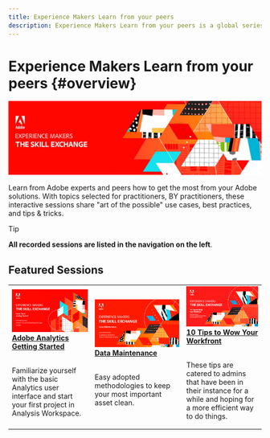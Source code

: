 ```yaml
---
title: Experience Makers Learn from your peers
description: Experience Makers Learn from your peers is a global series of virtual customer learning events, focusing on diving deeper into Adobe Experience Cloud solutions.
---
```

# Experience Makers Learn from your peers {#overview}

<img alt="Experience Makers Learn from your peers" src="./assets/skill-exchange.png" />

Learn from Adobe experts and peers how to get the most from your Adobe solutions. With topics selected for practitioners,  BY practitioners, these interactive sessions share "art of the possible" use cases, best practices, and tips & tricks.

>[!TIP]
>
>**All recorded sessions are listed in the navigation on the left**.

## Featured Sessions

<table>
  <tr>
   <td>
      <a href="/help/events/analytics/jun2021/getting-started.md">
      <img alt="Analytics Getting Started" src="./assets/analytics-getting-started.png"/>
      </a>
      <div>
         <a href="/help/events/analytics/jun2021/getting-started.md"><strong>Adobe Analytics Getting Started</strong></a>
<!----         <br/><em>foo</em> --->
      </div>
      <p>
        <br/>
         Familiarize yourself with the basic Analytics user interface and start your first project in Analysis Workspace.
      </p>
    </td>
   <td>
      <a href="/help/events/marketo/feb2022/data-maintenance.md">
      <img alt="Data Maintenance" src="./assets/data-maintenance.png"/>
      </a>
      <div>
         <a href="/help/events/marketo/feb2022/data-maintenance.md"><strong>Data Maintenance</strong></a>
<!----         <br/><em>foo</em> --->
      </div>
      <p>
        <br/>
         Easy adopted methodologies to keep your most important asset clean.
      </p>
    </td>
   <td>
      <a href="/help/events/workfront/apr2022/ten-tips.md">
      <img alt="10 Tips to Wow Your Workfront" src="./assets/workfront-10-tips.png"/>
      </a>
      <div>
         <a href="/help/events/workfront/apr2022/ten-tips.md"><strong>10 Tips to Wow Your Workfront</strong></a>
<!----         <br/><em>foo</em> --->
      </div>
      <p>
        <br/>
         These tips are catered to admins that have been in their instance for a while and hoping for a more efficient way to do things.
      </p>
    </td>
  </tr>
</table>
